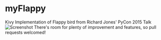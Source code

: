 # myFlappy
Kivy Implementation of Flappy bird from Richard Jones' PyCon 2015 Talk
![Screenshot](images/ScreenShot.png)
There's room for plenty of improvement and features, so pull requests welcomed!
